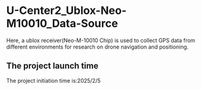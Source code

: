 # U-Center2_Ublox-Neo-M10010_Data-Source
 Here, a ublox receiver(Neo-M-10010 Chip) is used to collect GPS data from different environments for research on drone navigation and positioning.

## The project launch time
The project initiation time is:2025/2/5
